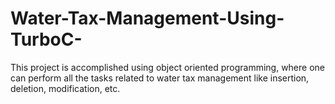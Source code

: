 # Water-Tax-Management-Using-TurboC-
This project is accomplished using object oriented programming, where one can perform all the tasks related to water tax management like insertion, deletion, modification, etc.

